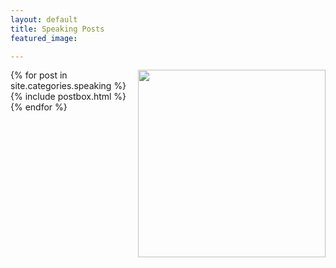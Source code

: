 ```yaml
---
layout: default
title: Speaking Posts
featured_image: 

---
```

<p> <img src="https://typo3.org/fileadmin/t3o_common_storage/news/2020/05/Possible_Profile_Pic3.jpg" align="right" width="300"/></p>
  
<div class="featured-posts outer">
<div class="outer">  
  <div class="post-feed-title inner"></div>
       <div class="post-feed inner-wide">
       {% for post in site.categories.speaking %}
         {% include postbox.html %}
  {% endfor %}         
    </div>   
</div>
</div>
